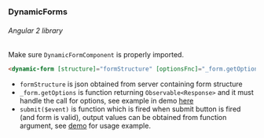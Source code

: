 ### DynamicForms
###### Angular 2 library
Make sure `DynamicFormComponent` is properly imported.
```html
<dynamic-form [structure]="formStructure" [optionsFnc]="_form.getOptions" (submit)="onSubmit($event)"></dynamic-form>
```
* `formStructure` is json obtained from server containing form structure
* `_form.getOptions` is function returning `Observable<Response>` and it must handle the call for options, see example in demo [here](../demo/src/main/webapp/ng2af/app/form.service.ts)
* `submit($event)` is function which is fired when submit button is fired (and form is valid), output values can be obtained from function argument, see [demo](../demo/src/main/webapp/ng2af/app/book.component.ts) for usage example.
